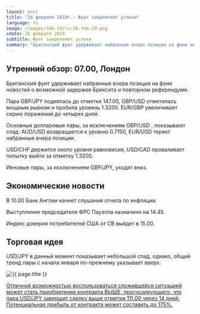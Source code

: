 ```yaml
---
layout: post
title: "26 февраля 2019г.: Фунт закрепляет успехи"
language: ru
image: /images/feb-19/ru-26-feb-19.png
xdate: 26 февраля 2019
subtitle: Фунт закрепляет успехи
summary: "Британский фунт удерживает набранные вчера позиции на фоне новостей о возможной задержке Брексита и повторном референдуме. Пара GBP/JPY поднялась до отметки 147.00, GBP/USD отметилась мощным рывком и пробила уровень 1.3200. EUR/GBP увеличивает серию поражений до четырех дней"
---
```

## Утренний обзор: 07.00, Лондон
 
Британский фунт удерживает набранные вчера позиции на фоне новостей о возможной задержке Брексита и повторном референдуме.

Пара GBP/JPY поднялась до отметки 147.00, GBP/USD отметилась мощным рывком и пробила уровень 1.3200. EUR/GBP увеличивает серию поражений до четырех дней.

Основные долларовые пары, за исключением GBP/USD , показывают спад: AUD/USD возвращается к уровню 0.7150, EUR/USD теряет набранные вчера позиции.

USD/CHF держится около уровня равновесия, USD/CAD проваливает попытку выйти за отметку 1.3200.

Иеновые пары, за исключением GBP/JPY, уходят вниз.
 
## Экономические новости
 
В 10.00 Банк Англии начнет слушания отчета по инфляции.

Выступление председателя ФРС Пауэлла назначено на 14.45.

Индекс доверия потребителей США от CB выйдет в 15.00.
 
## Торговая идея
 
USD/JPY в данный момент показывает небольшой спад, однако, общий тренд пары с начала января по-прежнему указывает вверх.

<img src="{{ site.url }}/images/feb-19/ru-26-feb-19.png" alt="{{ page.title }}"  title="{{ page.title }}">

<a href="%LINK%%?currency=USD&market=forex&underlying=frxUSDJPY&formname=higherlower&duration_amount=14&duration_units=d&amount=10&amount_type=stake&expiry_type=duration&barrier=111.00" target="_blank" rel="noopener noreferrer nofollow">Отличной возможностью воспользоваться сложившейся ситуацией может стать приобретение контракта ВЫШЕ, прогнозирующего, что пара USD/JPY завершит сделку выше отметки 111.00 через 14 дней. Потенциальная прибыль от контракта может составить до 175%.</a>
